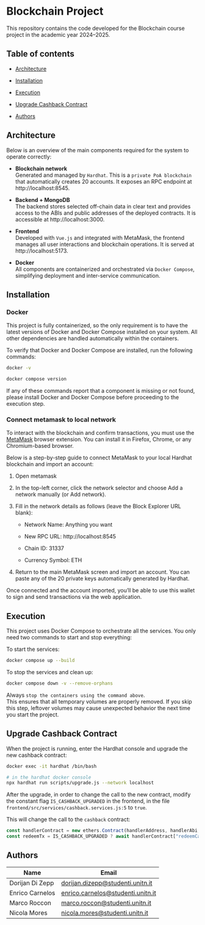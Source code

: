 # Blockchain Project
This repository contains the code developed for the Blockchain course project in the academic year 2024–2025.

## Table of contents
- [Architecture](#architecture)

- [Installation](#installation)

- [Execution](#execution)

- [Upgrade Cashback Contract](#upgrade-cashback-contract)

- [Authors](#authors)

## Architecture
Below is an overview of the main components required for the system to operate correctly:

- __Blockchain network__\
    Generated and managed by `Hardhat`. This is a `private PoA blockchain` that automatically creates 20 accounts. It exposes an RPC endpoint at http://localhost:8545.

- __Backend + MongoDB__\
    The backend stores selected off-chain data in clear text and provides access to the ABIs and public addresses of the deployed contracts. It is accessible at http://localhost:3000.

- __Frontend__\
    Developed with `Vue.js` and integrated with MetaMask, the frontend manages all user interactions and blockchain operations. It is served at http://localhost:5173.

- __Docker__\
    All components are containerized and orchestrated via `Docker Compose`, simplifying deployment and inter-service communication.

## Installation

### Docker
This project is fully containerized, so the only requirement is to have the latest versions of Docker and Docker Compose installed on your system.
All other dependencies are handled automatically within the containers.

To verify that Docker and Docker Compose are installed, run the following commands:

```bash
docker -v

docker compose version
```

If any of these commands report that a component is missing or not found, please install Docker and Docker Compose before proceeding to the execution step.

### Connect metamask to local network

To interact with the blockchain and confirm transactions, you must use the [MetaMask](https://metamask.io/) browser extension.
You can install it in Firefox, Chrome, or any Chromium-based browser.

Below is a step-by-step guide to connect MetaMask to your local Hardhat blockchain and import an account:

1. Open metamask

2. In the top-left corner, click the network selector and choose Add a network manually (or Add network).

3. Fill in the network details as follows (leave the Block Explorer URL blank):

    - Network Name: Anything you want

    - New RPC URL: http://localhost:8545

    - Chain ID: 31337

    - Currency Symbol: ETH

4. Return to the main MetaMask screen and import an account.
You can paste any of the 20 private keys automatically generated by Hardhat.

Once connected and the account imported, you’ll be able to use this wallet to sign and send transactions via the web application.

## Execution

This project uses Docker Compose to orchestrate all the services. You only need two commands to start and stop everything:

To start the services:
```bash
docker compose up --build
```

To stop the services and clean up:
```bash
docker compose down -v --remove-orphans
```

Always `stop the containers using the command above`.\
This ensures that all temporary volumes are properly removed. If you skip this step, leftover volumes may cause unexpected behavior the next time you start the project.

## Upgrade Cashback Contract
When the project is running, enter the Hardhat console and upgrade the new cashback contract:
```bash
docker exec -it hardhat /bin/bash

# in the hardhat docker console
npx hardhat run scripts/upgrade.js --network localhost
```

After the upgrade, in order to change the call to the new contract, modify the constant flag `IS_CASHBACK_UPGRADED` in the frontend, in the file `frontend/src/services/cashback.services.js:5` to `true`.

This will change the call to the `cashback` contract:

```js
const handlerContract = new ethers.Contract(handlerAddress, handlerAbi, signer);
const redeemTx = IS_CASHBACK_UPGRADED ? await handlerContract["redeemCashback(uint256)"](MIN_CASHBACK_AMOUNT,{gasPrice: 0 }) : await handlerContract["redeemCashback()"]({gasPrice: 0 });
```

## Authors

| Name              | Email                                   |
|-------------------|-----------------------------------------|
| Dorijan Di Zepp   | dorijan.dizepp@studenti.unitn.it        |
| Enrico Carnelos   | enrico.carnelos@studenti.unitn.it       |
| Marco Roccon      | marco.roccon@studenti.unitn.it          |
| Nicola Mores      | nicola.mores@studenti.unitn.it          |